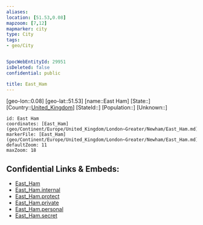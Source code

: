 ```yaml
---
aliases: 
location: [51.53,0.08]
mapzoom: [7,12] 
mapmarker: city 
type: City
tags:
- geo/City


SpocWebEntityId: 29951
isDeleted: false
confidential: public

title: East_Ham
---
```

[geo-lon::0.08]
[geo-lat::51.53]
[name::East Ham]
[State::]
[Country::[United_Kingdom](geo/Continent/Europe/United_Kingdom.md)]
[StateId::]
[Population::]
[Unknown::]


```leaflet
id: East Ham
coordinates: [East_Ham](geo/Continent/Europe/United_Kingdom/London~Greater/Newham/East_Ham.md)
markerFile: [East_Ham](geo/Continent/Europe/United_Kingdom/London~Greater/Newham/East_Ham.md)
defaultZoom: 11 
maxZoom: 18
```


## Confidential Links & Embeds: 
- [East_Ham](../../../../../../../_public/geo/Continent/Europe/United_Kingdom/London~Greater/Newham/East_Ham.md) 
- [East_Ham.internal](../../../../../../../_internal/geo/Continent/Europe/United_Kingdom/London~Greater/Newham/East_Ham.internal.md) 
- [East_Ham.protect](../../../../../../../_protect/geo/Continent/Europe/United_Kingdom/London~Greater/Newham/East_Ham.protect.md) 
- [East_Ham.private](../../../../../../../_private/geo/Continent/Europe/United_Kingdom/London~Greater/Newham/East_Ham.private.md) 
- [East_Ham.personal](../../../../../../../_personal/geo/Continent/Europe/United_Kingdom/London~Greater/Newham/East_Ham.personal.md) 
- [East_Ham.secret](../../../../../../../_secret/geo/Continent/Europe/United_Kingdom/London~Greater/Newham/East_Ham.secret.md) 
